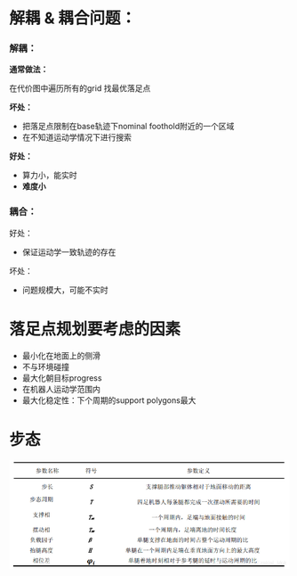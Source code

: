 # 解耦 & 耦合问题：

### **解耦：**

**通常做法：**

在代价图中遍历所有的grid 找最优落足点

**坏处：**

* 把落足点限制在base轨迹下nominal foothold附近的一个区域
* 在不知道运动学情况下进行搜索

**好处：**

* 算力小，能实时
* **难度小**

### **耦合：**

好处：

* 保证运动学一致轨迹的存在

坏处：

* 问题规模大，可能不实时

# 落足点规划要考虑的因素

* 最小化在地面上的侧滑
* 不与环境碰撞
* 最大化朝目标progress
* 在机器人运动学范围内
* 最大化稳定性：下个周期的support polygons最大

# 步态

![1663211138814](image/foothold_problem/1663211138814.png)
